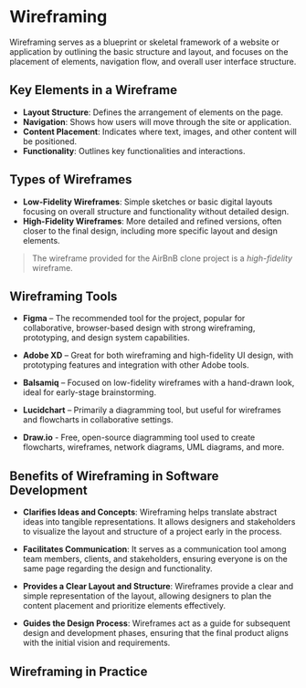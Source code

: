 # Wireframing

Wireframing serves as a blueprint or skeletal framework of a website or application by outlining the basic structure and layout, and focuses on the placement of elements, navigation flow, and overall user interface structure.

## Key Elements in a Wireframe

- **Layout Structure**: Defines the arrangement of elements on the page.
- **Navigation**: Shows how users will move through the site or application.
- **Content Placement**: Indicates where text, images, and other content will be positioned.
- **Functionality**: Outlines key functionalities and interactions.

## Types of Wireframes

- **Low-Fidelity Wireframes**: Simple sketches or basic digital layouts focusing on overall structure and functionality without detailed design.
- **High-Fidelity Wireframes**: More detailed and refined versions, often closer to the final design, including more specific layout and design elements.

> The wireframe provided for the AirBnB clone project is a *high-fidelity* wireframe.

## Wireframing Tools

- **Figma** – The recommended tool for the project, popular for collaborative, browser-based design with strong wireframing, prototyping, and design system capabilities.

- **Adobe XD** – Great for both wireframing and high-fidelity UI design, with prototyping features and integration with other Adobe tools.

- **Balsamiq** – Focused on low-fidelity wireframes with a hand-drawn look, ideal for early-stage brainstorming.

- **Lucidchart** – Primarily a diagramming tool, but useful for wireframes and flowcharts in collaborative settings.

- **Draw.io** - Free, open-source diagramming tool used to create flowcharts, wireframes, network diagrams, UML diagrams, and more.

## Benefits of Wireframing in Software Development

- **Clarifies Ideas and Concepts**: Wireframing helps translate abstract ideas into tangible representations. It allows designers and stakeholders to visualize the layout and structure of a project early in the process.

- **Facilitates Communication**: It serves as a communication tool among team members, clients, and stakeholders, ensuring everyone is on the same page regarding the design and functionality.

- **Provides a Clear Layout and Structure**: Wireframes provide a clear and simple representation of the layout, allowing designers to plan the content placement and prioritize elements effectively.

- **Guides the Design Process**: Wireframes act as a guide for subsequent design and development phases, ensuring that the final product aligns with the initial vision and requirements.

## Wireframing in Practice
